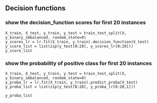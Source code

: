 ## Decision functions

### show the decision_function scores for first 20 instances
```
X_train, X_test, y_train, y_test = train_test_split(X, y_binary_imbalanced, random_state=0)
y_scores_lr = lr.fit(X_train, y_train).decision_function(X_test)
y_score_list = list(zip(y_test[0:20], y_scores_lr[0:20]))
y_score_list
```
### show the probability of positive class for first 20 instances

```
X_train, X_test, y_train, y_test = train_test_split(X, y_binary_imbalanced, random_state=0)
y_proba_lr = lr.fit(X_train, y_train).predict_proba(X_test)
y_proba_list = list(zip(y_test[0:20], y_proba_lr[0:20,1]))

y_proba_list
```
 
 
